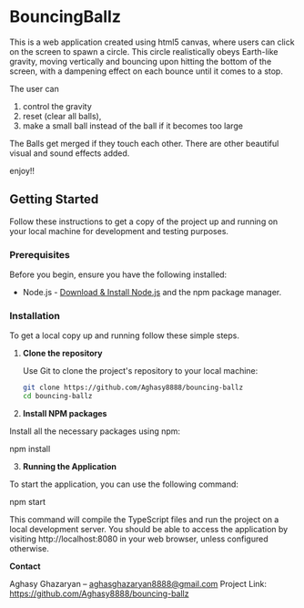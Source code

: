 # BouncingBallz

This is a web application created using html5 canvas, where users can click on the screen to spawn a circle. This circle realistically obeys Earth-like gravity, moving vertically and bouncing upon hitting the bottom of the screen, with a dampening effect on each bounce until it comes to a stop.

The user can
1. control the gravity
2. reset (clear all balls),
3. make a small ball instead of the ball if it becomes too large

The Balls get merged if they touch each other.
There are other beautiful visual and sound effects added. 

enjoy!!

## Getting Started

Follow these instructions to get a copy of the project up and running on your local machine for development and testing purposes.

### Prerequisites

Before you begin, ensure you have the following installed:
- Node.js - [Download & Install Node.js](https://nodejs.org/en/download/) and the npm package manager.

### Installation

To get a local copy up and running follow these simple steps.

1. **Clone the repository**

   Use Git to clone the project's repository to your local machine:

   ```bash
   git clone https://github.com/Aghasy8888/bouncing-ballz
   cd bouncing-ballz


2. **Install NPM packages**

Install all the necessary packages using npm:

npm install

3. **Running the Application**

To start the application, you can use the following command:

npm start

This command will compile the TypeScript files and run the project on a local development server. You should be able to access the application by visiting http://localhost:8080 in your web browser, unless configured otherwise.

**Contact**

Aghasy Ghazaryan – aghasghazaryan8888@gmail.com
Project Link: https://github.com/Aghasy8888/bouncing-ballz


